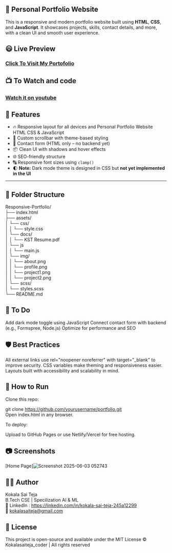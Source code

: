 ## 💼 Personal Portfolio Website

This is a responsive and modern portfolio website built using **HTML**, **CSS**, and **JavaScript**. It showcases projects, skills, contact details, and more, with a clean UI and smooth user experience.

## 😃 Live Preview 
### [Click To Visit My Portofolio](https://kokalasaiteja.github.io/Responsive-Portfolio/)

## 📺 To Watch and code
### [Watch it on youtube](https://youtu.be/AKNvTxWOdKw)

## 🚀 Features

- 🔥 Responsive layout for all devices and Personal Portfolio Website HTML CSS & JavaScript
- 🎨 Custom scrollbar with theme-based styling
- 💬 Contact form (HTML only – no backend yet)
- 📦 Clean UI with shadows and hover effects
- 🌐 SEO-friendly structure
- 🔠 Responsive font sizes using `clamp()`
- 🌓 **Note:** Dark mode theme is designed in CSS but **not yet implemented in the UI**

---

## 📁 Folder Structure

Responsive-Portfolio/ <br>
├── index.html <br>
├── assets/ <br>
│ └── css/ <br>
│ │    └── style.css <br>
│ └── docs/ <br>
│ │    └── KST Resume.pdf <br>
│ └── js <br>
│ │    └── main.js <br>
│ └── img/ <br>
│ │    └── about.png <br>
│ │    └── profile.png <br>
│ │    └── project1.png <br>
│ │    └── project2.png <br>
│ └── scss/ <br>
│      └── styles.scss <br>
└── README.md <br>

## 📌 To Do
 Add dark mode toggle using JavaScript
 Connect contact form with backend (e.g., Formspree, Node.js)
 Optimize for performance and SEO

## 🛡️ Best Practices
All external links use rel="noopener noreferrer" with target="_blank" to improve security.
CSS variables make theming and responsiveness easier.
Layouts built with accessibility and scalability in mind.

## 🧪 How to Run
Clone this repo:

git clone https://github.com/yourusername/portfolio.git <br>
Open index.html in any browser.

To deploy:

Upload to GitHub Pages or use Netlify/Vercel for free hosting.

## 📷 Screenshots

[Home Page]![Screenshot 2025-06-03 052743](https://github.com/user-attachments/assets/0164ec6e-68af-475c-8cda-24e783abf43c)

## 🧑‍💻 Author

Kokala Sai Teja  <br>
B.Tech CSE | Specilization AI & ML <br>
🔗 LinkedIn : https://linkedin.com/in/kokala-sai-teja-245a12299 <br>
📧 [kokalasaiteja@gmail.com](mailto:kokalasaiteja@gmail.com) <br>

## 📜 License

This project is open-source and available under the MIT License © Kokalasaiteja_coder | All rights reserved
